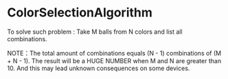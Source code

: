 # ColorSelectionAlgorithm
To solve such problem : Take M balls from N colors and list all combinations.

NOTE：The total amount of combinations equals (N - 1) combinations of (M + N - 1). The result will be a HUGE NUMBER when M and N are greater than 10. And this may lead unknown consequences on some devices.
